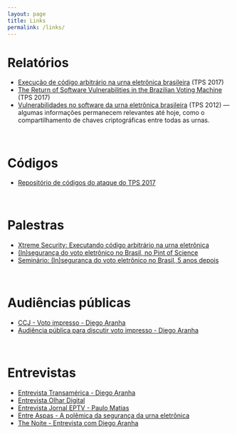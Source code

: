 ```yaml
---
layout: page
title: Links
permalink: /links/
---
```


# Relatórios

* [Execução de código arbitrário na urna eletrônica brasileira](https://doi.org/10.13140/RG.2.2.28590.82246/1) (TPS 2017)
* [The Return of Software Vulnerabilities in the Brazilian Voting Machine](https://doi.org/10.13140/RG.2.2.16240.97287) (TPS 2017)
* [Vulnerabilidades no software da urna eletrônica brasileira](https://sites.google.com/site/dfaranha/projects/relatorio-urna.pdf) (TPS 2012) &mdash; algumas informações permanecem relevantes até hoje, como o compartilhamento de chaves criptográficas entre todas as urnas.

<br />

# Códigos

* [Repositório de códigos do ataque do TPS 2017](https://github.com/epicleet/tps2017)

<br />

# Palestras

* [Xtreme Security: Executando código arbitrário na urna eletrônica](https://www.youtube.com/watch?v=sbj82-0koas)
* [(In)segurança do voto eletrônico no Brasil, no Pint of Science](https://www.facebook.com/onovolab/videos/183012755591781)
* [Seminário: (In)segurança do voto eletrônico no Brasil, 5 anos depois](https://www.youtube.com/watch?v=IHrKjyPhm-4)

<br />

# Audiências públicas

* [CCJ - Voto impresso - Diego Aranha](https://www.youtube.com/watch?v=XiMga6Cn8AM&t=1h6m15s)
* [Audiência pública para discutir voto impresso - Diego Aranha](https://www.youtube.com/watch?v=5B7ZiBWNJdg)

<br />

# Entrevistas

* [Entrevista Transamérica - Diego Aranha](https://www.facebook.com/transamericabsb/videos/1785682808191000)
* [Entrevista Olhar Digital](https://olhardigital.com.br/video/avancos-por-tras-da-urnas-eletronica-ainda-nao-garantem-100-de-seguranca/74400)
* [Entrevista Jornal EPTV - Paulo Matias](http://g1.globo.com/sp/sao-carlos-regiao/jornal-da-eptv/videos/t/edicoes/v/professor-da-ufscar-fala-sobre-participacao-em-testes-com-urnas-eletronicas/6361383/)
* [Entre Aspas - A polêmica da segurança da urna eletrônica](https://www.youtube.com/watch?v=twSQAp4n2lA)
* [The Noite - Entrevista com Diego Aranha](https://www.youtube.com/watch?v=xATaNCsre9Q)

